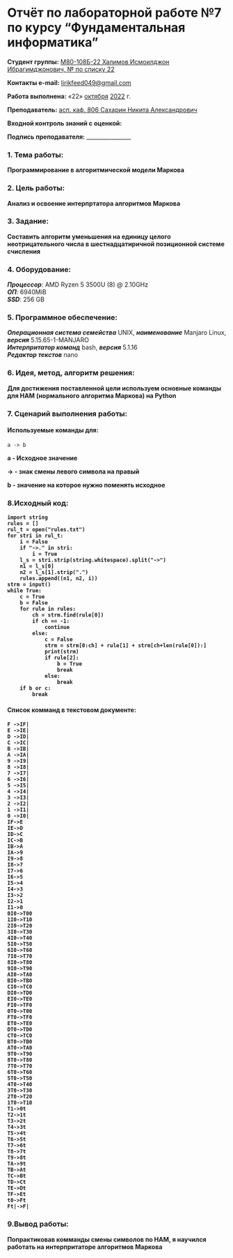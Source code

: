 # Отчёт по лабораторной работе №7 по курсу “Фундаментальная информатика”

<b>Студент группы:</b> <ins>М80-108Б-22 Халимов Исмоилджон Ибрагимджонович, № по списку 22</ins> 

<b>Контакты e-mail:</b> <ins>lirikfeed049@gmail.com</ins>

<b>Работа выполнена:</b> «22» <ins>октября</ins> <ins>2022</ins> г.

<b>Преподаватель:</b> <ins>асп. каф. 806 Сахарин Никита Александрович</ins>

<b>Входной контроль знаний с оценкой:</b> <ins></ins>


<b>Подпись преподавателя:</b> ________________
### 1. Тема работы:
__Программирование в алгоритмической модели Маркова__

### 2. Цель работы:
__Анализ и освоение интерпртатора алгоритмов Маркова__

### 3. Задание:
__Составить алгоритм уменьшения на единицу целого неотрицательного числа в шестнадцатиричной позиционной системе счисления__

### 4. Оборудование:
___Процессор___: AMD Ryzen 5 3500U (8) @ 2.10GHz \
___ОП___: 6940MiB \
___SSD___: 256 GB

### 5. Программное обеспечение:
___Операционная система семейства___ UNIX, ___наименование___ Manjaro Linux, ___версия___  5.15.65-1-MANJARO \
___Интерпритатор команд___ bash, ___версия___ 5.1.16 \
___Редактор текстов___ nano

### 6. Идея, метод, алгоритм решения:
__Для достижения поставленной цели используем основные команды для НАМ (нормального алгоритма Маркова) на Python__

### 7. Сценарий выполнения работы:
#### Используемые команды для:

    a -> b
<b> a - Исходное значение 

<b> -> - знак смены левого символа на правый 

<b> b - значение на которое нужно поменять исходное



### 8.Исходный код:

```
import string
rules = []
rul_t = open("rules.txt")
for stri in rul_t:
    i = False
    if "->." in stri:
        i = True
    l_s = stri.strip(string.whitespace).split("->")
    n1 = l_s[0]
    n2 = l_s[1].strip(".")
    rules.append((n1, n2, i))
strm = input()
while True:
    c = True
    b = False
    for rule in rules:
        ch = strm.find(rule[0])
        if ch == -1:
            continue
        else:
            c = False
            strm = strm[0:ch] + rule[1] + strm[ch+len(rule[0]):]
            print(strm)
            if rule[2]:
                b = True
                break
            else:
                break
    if b or c:
        break
```

#### Список комманд в текстовом документе:
```
F ->IF|
E ->IE|
D ->ID|
C ->IC|
B ->IB|
A ->IA|
9 ->I9|
8 ->I8|
7 ->I7|
6 ->I6|
5 ->I5|
4 ->I4|
3 ->I3|
2 ->I2|
1 ->I1|
0 ->I0|
IF->E
IE->D
ID->C
IC->B
IB->A
IA->9
I9->8
I8->7
I7->6
I6->5
I5->4
I4->3
I3->2
I2->1
I1->0
0I0->T00
1I0->T10
2I0->T20
3I0->T30
4I0->T40
5I0->T50
6I0->T60
7I0->T70
8I0->T80
9I0->T90
AI0->TA0
BI0->TB0
CI0->TC0
DI0->TD0
EI0->TE0
FI0->TF0
0T0->T00
FT0->TF0
ET0->TE0
DT0->TD0
CT0->TC0
BT0->TB0
AT0->TA0
9T0->T90
8T0->T80
7T0->T70
6T0->T60
5T0->T50
4T0->T40
3T0->T30
2T0->T20
1T0->T10
T1->0t
T2->1t
T3->2t
T4->3t
T5->4t
T6->5t
T7->6t
T8->7t
T9->8t
TA->9t
TB->At
TC->Bt
TD->Ct
TE->Dt
TF->Et
t0->Ft
Ft|->F|

```

### 9.Вывод работы:

__Попрактиковав комманды смены символов по НАМ, я научился работать на интерпритаторе алгоритмов Маркова__



